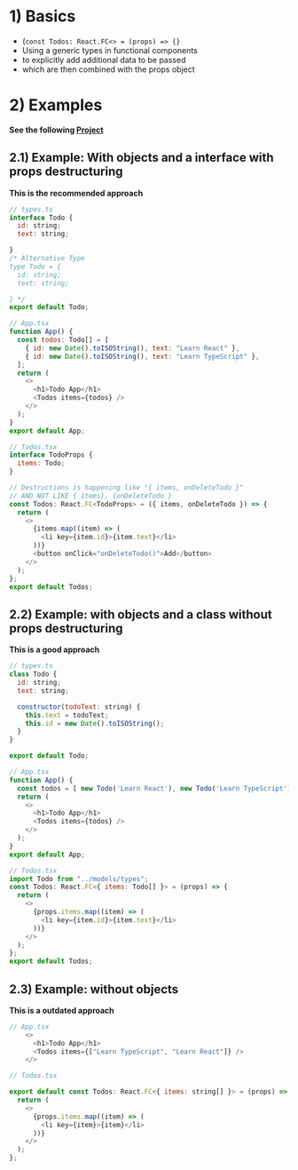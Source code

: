 # 1) Basics
- (`const Todos: React.FC<> = (props) => {}`
- Using a generic types in functional components
- to explicitly add additional data to be passed
- which are then combined with the props object

# 2) Examples

**See the following [Project](../../react-as-spa-ts/props-../../react-as-spa-ts/props-version/src/App.tsx)**

## 2.1) Example: With objects and a interface with props destructuring
**This is the recommended approach**
```javascript
// types.ts
interface Todo {
  id: string;
  text: string;

}
/* Alternative Type
type Todo = {
  id: string;
  text: string;

} */
export default Todo;

// App.tsx
function App() {
  const todos: Todo[] = [
    { id: new Date().toISOString(), text: "Learn React" },
    { id: new Date().toISOString(), text: "Learn TypeScript" },
  ];
  return (
    <>
      <h1>Todo App</h1>
      <Todos items={todos} />
    </>
  );
}
export default App;

// Todos.tsx
interface TodoProps {
  items: Todo;
}

// Destructions is happening like "{ items, onDeleteTodo }"
// AND NOT LIKE { items}, {onDeleteTodo }
const Todos: React.FC<TodoProps> = ({ items, onDeleteTodo }) => {
  return (
    <>
      {items.map((item) => (
        <li key={item.id}>{item.text}</li>
      ))}
      <button onClick="onDeleteTodo()">Add</button>
    </>
  );
};
export default Todos;
```

## 2.2) Example: with objects and a class without props destructuring
**This is a good approach**
```javascript
// types.ts
class Todo {
  id: string;
  text: string;

  constructor(todoText: string) {
    this.text = todoText;
    this.id = new Date().toISOString();
  }
}

export default Todo;

// App.tsx
function App() {
  const todos = [ new Todo('Learn React'), new Todo('Learn TypeScript')]
  return (
    <>
      <h1>Todo App</h1>
      <Todos items={todos} />
    </>
  );
}
export default App;

// Todos.tsx
import Todo from "../models/types";
const Todos: React.FC<{ items: Todo[] }> = (props) => {
  return (
    <>
      {props.items.map((item) => (
        <li key={item.id}>{item.text}</li>
      ))}
    </>
  );
};
export default Todos;
```

## 2.3) Example: without objects
**This is a outdated approach**
```javascript
// App.tsx
    <>
      <h1>Todo App</h1>
      <Todos items={["Learn TypeScript", "Learn React"]} />
    </>

// Todos.tsx

export default const Todos: React.FC<{ items: string[] }> = (props) => {
  return (
    <>
      {props.items.map((item) => (
        <li key={item}>{item}</li>
      ))}
    </>
  );
};

```